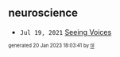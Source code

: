 ## neuroscience


* <code>Jul 19, 2021</code> [Seeing Voices](2021-07-19T15-32-44-seeing-voices.md)

<sup><sub>generated 20 Jan 2023 18:03:41 by <a href='https://github.com/senorprogrammer/til'>til</a></sub></sup>
